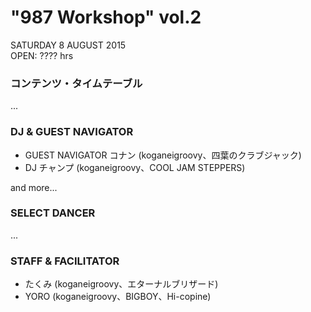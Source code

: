 # "987 Workshop" vol.2

SATURDAY 8 AUGUST 2015  
OPEN: ???? hrs

### コンテンツ・タイムテーブル

...

### DJ & GUEST NAVIGATOR
- GUEST NAVIGATOR コナン (koganeigroovy、四葉のクラブジャック)
- DJ チャンプ (koganeigroovy、COOL JAM STEPPERS)

and more...

### SELECT DANCER

...

### STAFF & FACILITATOR
- たくみ (koganeigroovy、エターナルブリザード)
- YORO (koganeigroovy、BIGBOY、Hi-copine)
